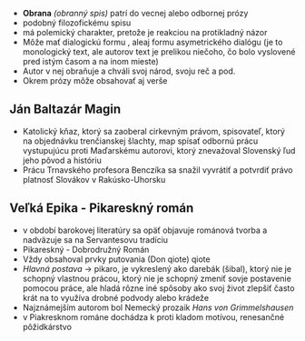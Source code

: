 - **Obrana** *(obranný spis)* patrí do vecnej alebo odbornej prózy
- podobný filozofickému spisu
- má polemický charakter, pretože je reakciou na protikladný názor
- Môže mať dialogickú formu , aleaj formu asymetrického dialógu (je to monologický text, ale autorov text je prelikou niečoho, čo bolo vyslovené pred istým  časom a na inom mieste)
- Autor v nej obraňuje a chváli svoj národ, svoju reč a pod.
- Okrem prózy môže obsahovať aj verše
## Ján Baltazár Magin
- Katolický kňaz, ktorý sa zaoberal cirkevným právom, spisovateľ, ktorý na objednávku trenčianskej šlachty, map spísať odbornú prácu vystupujúcu proti Maďarskému autorovi, ktorý znevaźoval Slovenský ľud jeho pôvod a históriu
- Prácu Trnavského profesora Benczíka sa snažil vyvrátiť a potvrdiť právo platnosť Slovákov v Rakúsko-Uhorsku
## Veľká Epika - Pikareskný román
- v období barokovej literatúry sa opäť objavuje románová tvorba a nadväzuje sa na Servantesovu tradíciu 
- Pikareskný - Dobrodružný Román 
- Vždy obsahoval prvky putovania (Don qiote) qiote
- *Hlavná postava* -> pikaro, je vykreslený ako darebák (šibal), ktorý nie je schopný vlastnou prácou, ktorý nie je schopný zmeniť sovje postavenie pomocou práce, ale hladá rôzne iné spôsoby ako svoj život zlepšiť často krát na to využíva drobné podvody alebo krádeže 
- Najznámejším autorom bol Nemecký prozaik *Hans von Grimmelshausen*
- v Piakresknom románe dochádza k proti kladom motívou, renesančné pôžidkárstvo